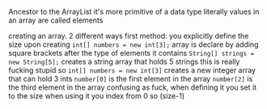 Ancestor to the ArrayList it's more primitive of a data type literally 
values in an array are called elements 

creating an array. 2 different ways 
	first method: you explicitly define the size upon creating 
		`int[] numbers = new int[3];`
	array is declare by adding square brackets after the type of elements it contains
		`String[] strings = new String[5];` creates a string array that holds 5 strings
	this is really fucking stupid so 
		`int[] numbers = new int[3]` creates a new integer array that can hold 3 ints
		`number[0]` is the first element in the array 
		`number[2]` is the third element in the array 
		confusing as fuck, when defining it you set it to the size 
		when using it you index from 0 so (size-1)
	
